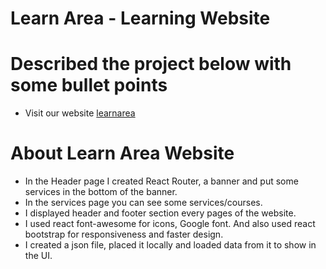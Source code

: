 # Learn Area - Learning Website

# Described the project below with some bullet points
* Visit our website [learnarea](https://learn-area-kabir.netlify.app/)

# About Learn Area Website 
* In the Header page I created React Router, a banner and put some services in the bottom of the banner.
* In the services page you can see some services/courses.
* I displayed header and footer section every pages of the website.
* I used react font-awesome for icons, Google font. And also used react bootstrap for responsiveness and faster design.
* I created a json file, placed it locally and loaded data from it to show in the UI.